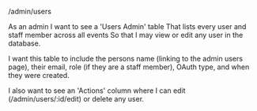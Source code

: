 /admin/users

As an admin
I want to see a 'Users Admin' table
That lists every user and staff member across all events
So that I may view or edit any user in the database.

I want this table to include the persons name (linking to the admin users page),
their email, role (if they are a staff member), OAuth type, and when they were created.

I also want to see an 'Actions' column where I can edit (/admin/users/:id/edit) or delete any user.
